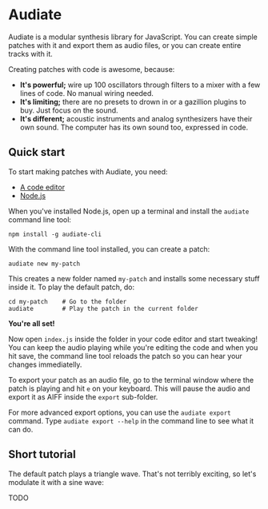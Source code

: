 # Audiate

Audiate is a modular synthesis library for JavaScript. You can create simple
patches with it and export them as audio files, or you can create entire tracks
with it.

Creating patches with code is awesome, because:

- **It's powerful;** wire up 100 oscillators through filters to a mixer with
  a few lines of code. No manual wiring needed.
- **It's limiting;** there are no presets to drown in or a gazillion plugins
  to buy. Just focus on the sound.
- **It's different;** acoustic instruments and analog synthesizers have their
  own sound. The computer has its own sound too, expressed in code.

## Quick start

To start making patches with Audiate, you need:

- [A code editor](https://atom.io/)
- [Node.js](https://nodejs.org/en/)

When you've installed Node.js, open up a terminal and install the `audiate`
command line tool:

```
npm install -g audiate-cli
```

With the command line tool installed, you can create a patch:

```
audiate new my-patch
```

This creates a new folder named `my-patch` and installs some necessary stuff
inside it. To play the default patch, do:

```
cd my-patch    # Go to the folder
audiate        # Play the patch in the current folder
```

**You're all set!**

Now open `index.js` inside the folder in your code editor and start tweaking!
You can keep the audio playing while you're editing the code and when you hit
save, the command line tool reloads the patch so you can hear your
changes immediatelly.

To export your patch as an audio file, go to the terminal window where the patch
is playing and hit `e` on your keyboard. This will pause the audio and export it
as AIFF inside the `export` sub-folder.

For more advanced export options, you can use the `audiate export` command. Type
`audiate export --help` in the command line to see what it can do.

## Short tutorial

The default patch plays a triangle wave. That's not terribly exciting, so let's
modulate it with a sine wave:

TODO
